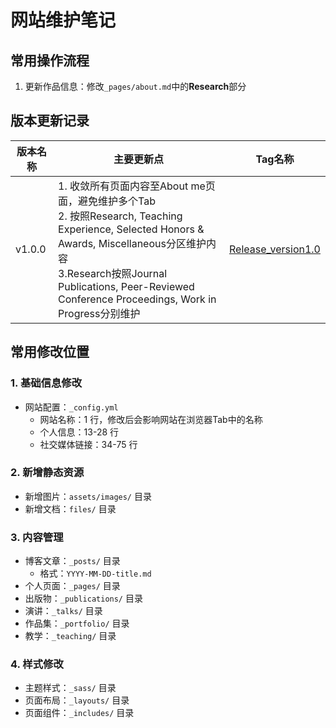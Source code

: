 # 网站维护笔记

## 常用操作流程

1. 更新作品信息：修改`_pages/about.md`中的**Research**部分


## 版本更新记录

| 版本名称 | 主要更新点 | Tag名称 |
|---------|------------|---------|
| v1.0.0  | 1. 收敛所有页面内容至About me页面，避免维护多个Tab<br> 2. 按照Research, Teaching Experience, Selected Honors & Awards, Miscellaneous分区维护内容<br> 3.Research按照Journal Publications, Peer-Reviewed Conference Proceedings, Work in Progress分别维护 | [Release_version1.0](https://github.com/dreamerhua/dreamerhua.github.io/releases/tag/Release_version1.0)


## 常用修改位置

### 1. 基础信息修改
- 网站配置：`_config.yml`
  - 网站名称：1 行，修改后会影响网站在浏览器Tab中的名称
  - 个人信息：13-28 行
  - 社交媒体链接：34-75 行

### 2. 新增静态资源
- 新增图片：`assets/images/` 目录
- 新增文档：`files/` 目录

### 3. 内容管理
- 博客文章：`_posts/` 目录
  - 格式：`YYYY-MM-DD-title.md`
- 个人页面：`_pages/` 目录
- 出版物：`_publications/` 目录
- 演讲：`_talks/` 目录
- 作品集：`_portfolio/` 目录
- 教学：`_teaching/` 目录

### 4. 样式修改
- 主题样式：`_sass/` 目录
- 页面布局：`_layouts/` 目录
- 页面组件：`_includes/` 目录

